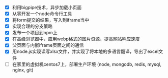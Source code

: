- [x] 利用bigpipe技术，异步加载小页面
- [x] 从零开发一个node命令行工具
- [x] 将form提交的结果，写入到iframe当中
- [x] 实现合理的分支策略
- [x] 发布一个项目到npm上
- [x] 在高级浏览器中，应用webp格式的图片资源，提高网站响应速度
- [x] 父页面与内嵌iframe页面之间的通信
- [x] 用node.js实现读写xlsx文件，并实现了将本地的多语言翻译，导出了excel文件
- [ ] 在家里的虚拟机centos7上，部署生产环境 (node, mongodb, redis, mysql, nginx, git)